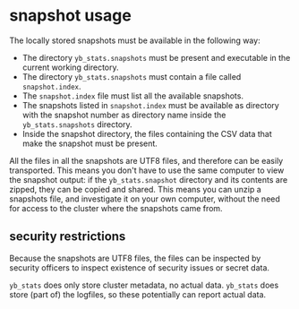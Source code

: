 # snapshot usage

The locally stored snapshots must be available in the following way:
- The directory `yb_stats.snapshots` must be present and executable in the current working directory.
- The directory `yb_stats.snapshots` must contain a file called `snapshot.index`.
- The `snapshot.index` file must list all the available snapshots.
- The snapshots listed in `snapshot.index` must be available as directory with the snapshot number as directory name inside the `yb_stats.snapshots` directory.
- Inside the snapshot directory, the files containing the CSV data that make the snapshot must be present.

All the files in all the snapshots are UTF8 files, and therefore can be easily transported. 
This means you don't have to use the same computer to view the snapshot output: if the `yb_stats.snapshot` directory and its contents are zipped, they can be copied and shared.
This means you can unzip a snapshots file, and investigate it on your own computer, without the need for access to the cluster where the snapshots came from.

## security restrictions
Because the snapshots are UTF8 files, the files can be inspected by security officers to inspect existence of security issues or secret data.

`yb_stats` does only store cluster metadata, no actual data. `yb_stats` does store (part of) the logfiles, so these potentially can report actual data.
